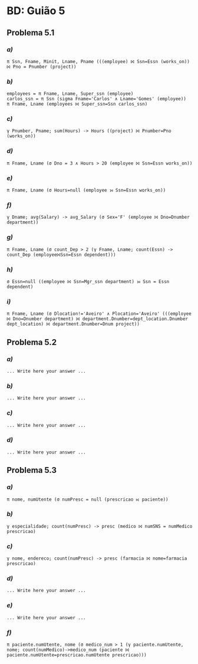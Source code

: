 # BD: Guião 5


## ​Problema 5.1
 
### *a)*

```
π Ssn, Fname, Minit, Lname, Pname (((employee) ⨝ Ssn=Essn (works_on)) ⨝ Pno = Pnumber (project))  
```


### *b)* 

```
employees = π Fname, Lname, Super_ssn (employee)
carlos_ssn = π Ssn (sigma Fname='Carlos' ∧ Lname='Gomes' (employee))
π Fname, Lname (employees ⨝ Super_ssn=Ssn carlos_ssn)
```


### *c)* 

```
γ Pnumber, Pname; sum(Hours) -> Hours ((project) ⨝ Pnumber=Pno (works_on))
```


### *d)* 

```
π Fname, Lname (σ Dno = 3 ∧ Hours > 20 (employee ⨝ Ssn=Essn works_on))
```


### *e)* 

```
π Fname, Lname (σ Hours=null (employee ⟕ Ssn=Essn works_on))
```


### *f)* 

```
γ Dname; avg(Salary) -> avg_Salary (σ Sex='F' (employee ⨝ Dno=Dnumber department))
```


### *g)* 

```
π Fname, Lname (σ count_Dep > 2 (γ Fname, Lname; count(Essn) -> count_Dep (employee⨝Ssn=Essn dependent)))
```


### *h)* 

```
σ Essn=null ((employee ⨝ Ssn=Mgr_ssn department) ⟕ Ssn = Essn dependent)
```


### *i)* 

```
π Fname, Lname (σ Dlocation!='Aveiro' ∧ Plocation='Aveiro' (((employee ⨝ Dno=Dnumber department) ⨝ department.Dnumber=dept_location.Dnumber dept_location) ⨝ department.Dnumber=Dnum project))
```


## ​Problema 5.2

### *a)*

```
... Write here your answer ...
```

### *b)* 

```
... Write here your answer ...
```


### *c)* 

```
... Write here your answer ...
```


### *d)* 

```
... Write here your answer ...
```


## ​Problema 5.3

### *a)*

```
π nome, numUtente (σ numPresc = null (prescricao ⟖ paciente))
```

### *b)* 

```
γ especialidade; count(numPresc) -> presc (medico ⨝ numSNS = numMedico prescricao)
```


### *c)* 

```
γ nome, endereco; count(numPresc) -> presc (farmacia ⨝ nome=farmacia prescricao)
```


### *d)* 

```
... Write here your answer ...
```

### *e)* 

```
... Write here your answer ...
```

### *f)* 

```
π paciente.numUtente, nome (σ medico_num > 1 (γ paciente.numUtente, nome; count(numMedico)->medico_num (paciente ⨝ paciente.numUtente=prescricao.numUtente prescricao)))
```
